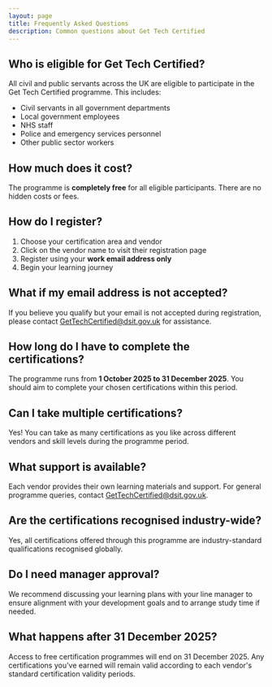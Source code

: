 ```yaml
---
layout: page
title: Frequently Asked Questions
description: Common questions about Get Tech Certified
---
```

## Who is eligible for Get Tech Certified?

All civil and public servants across the UK are eligible to participate in the Get Tech Certified programme. This includes:

- Civil servants in all government departments
- Local government employees  
- NHS staff
- Police and emergency services personnel
- Other public sector workers

## How much does it cost?

The programme is **completely free** for all eligible participants. There are no hidden costs or fees.

## How do I register?

1. Choose your certification area and vendor
2. Click on the vendor name to visit their registration page
3. Register using your **work email address only**
4. Begin your learning journey

## What if my email address is not accepted?

If you believe you qualify but your email is not accepted during registration, please contact [GetTechCertified@dsit.gov.uk](mailto:GetTechCertified@dsit.gov.uk) for assistance.

## How long do I have to complete the certifications?

The programme runs from **1 October 2025 to 31 December 2025**. You should aim to complete your chosen certifications within this period.

## Can I take multiple certifications?

Yes! You can take as many certifications as you like across different vendors and skill levels during the programme period.

## What support is available?

Each vendor provides their own learning materials and support. For general programme queries, contact [GetTechCertified@dsit.gov.uk](mailto:GetTechCertified@dsit.gov.uk).

## Are the certifications recognised industry-wide?

Yes, all certifications offered through this programme are industry-standard qualifications recognised globally.

## Do I need manager approval?

We recommend discussing your learning plans with your line manager to ensure alignment with your development goals and to arrange study time if needed.

## What happens after 31 December 2025?

Access to free certification programmes will end on 31 December 2025. Any certifications you've earned will remain valid according to each vendor's standard certification validity periods.